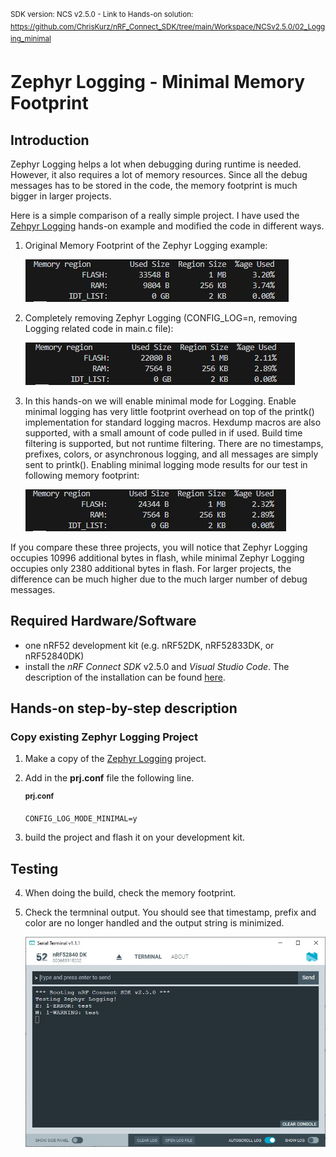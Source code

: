 <sup>SDK version: NCS v2.5.0  -  Link to Hands-on solution: https://github.com/ChrisKurz/nRF_Connect_SDK/tree/main/Workspace/NCSv2.5.0/02_Logging_minimal</sup>

# Zephyr Logging - Minimal Memory Footprint

## Introduction

Zephyr Logging helps a lot when debugging during runtime is needed. However, it also requires a lot of memory resources. Since all the debug messages has to be stored in the code, the memory footprint is much bigger in larger projects. 

Here is a simple comparison of a really simple project. I have used the [Zehpyr Logging]() hands-on example and modified the code in different ways. 

1) Original Memory Footprint of the Zephyr Logging example:

   ![image](images/02_Logging_NormalMemory_NCSv2.5.0.jpg)

2) Completely removing Zephyr Logging (CONFIG_LOG=n, removing Logging related code in main.c file):

   ![image](images/02_Logging_DisabledMemory_NCSv2.5.0.jpg)

3) In this hands-on we will enable minimal mode for Logging. Enable minimal logging has very little footprint overhead on top of the printk() implementation for standard logging macros. Hexdump macros are also supported, with a small amount of code pulled in if used. Build time filtering is supported, but not runtime filtering. There are no timestamps, prefixes, colors, or asynchronous logging, and all messages are simply sent to printk(). Enabling minimal logging mode results for our test in following memory footprint:

   ![image](images/02_Logging_MinimalMemory_NCSv2.5.0.jpg)

If you compare these three projects, you will notice that Zephyr Logging occupies 10996 additional bytes in flash, while minimal Zephyr Logging occupies only 2380 additional bytes in flash. For larger projects, the difference can be much higher due to the much larger number of debug messages. 

## Required Hardware/Software
- one nRF52 development kit (e.g. nRF52DK, nRF52833DK, or nRF52840DK)
- install the _nRF Connect SDK_ v2.5.0 and _Visual Studio Code_. The description of the installation can be found [here](https://developer.nordicsemi.com/nRF_Connect_SDK/doc/2.5.0/nrf/getting_started/assistant.html#).


## Hands-on step-by-step description 

### Copy existing Zephyr Logging Project

1) Make a copy of the [Zephyr Logging](https://github.com/ChrisKurz/nRF_Connect_SDK/tree/main/Workspace/NCSv2.5.0/02_Logging) project. 

2) Add in the __prj.conf__ file the following line. 

   <sup>__prj.conf__</sup>

       CONFIG_LOG_MODE_MINIMAL=y

3) build the project and flash it on your development kit. 

## Testing

4) When doing the build, check the memory footprint.
5) Check the termninal output. You should see that timestamp, prefix and color are no longer handled and the output string is minimized. 

   ![image](images/02_Logging_MinimalTerminal_NCSv2.5.0.jpg)
